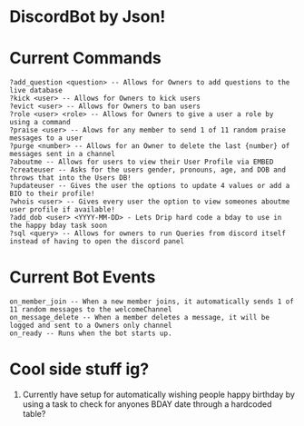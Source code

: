 # DiscordBot by Json!
# Current Commands
```
?add_question <question> -- Allows for Owners to add questions to the live database
?kick <user> -- Allows for Owners to kick users
?evict <user> -- Allows for Owners to ban users
?role <user> <role> -- Allows for Owners to give a user a role by using a command
?praise <user> -- Alows for any member to send 1 of 11 random praise messages to a user
?purge <number> -- Allows for an Owner to delete the last {number} of messages sent in a channel
?aboutme -- Allows for users to view their User Profile via EMBED
?createuser -- Asks for the users gender, pronouns, age, and DOB and throws that into the Users DB!
?updateuser -- Gives the user the options to update 4 values or add a BIO to their profile!
?whois <user> -- Gives every user the option to view someones aboutme user profile if available!
?add_dob <user> <YYYY-MM-DD> - Lets Drip hard code a bday to use in the happy bday task soon
?sql <query> -- Allows for owners to run Queries from discord itself instead of having to open the discord panel
```
# Current Bot Events
```
on_member_join -- When a new member joins, it automatically sends 1 of 11 random messages to the welcomeChannel
on_message_delete -- When a member deletes a message, it will be logged and sent to a Owners only channel
on_ready -- Runs when the bot starts up.
```
# Cool side stuff ig?

1. Currently have setup for automatically wishing people happy birthday by using a task to check for anyones BDAY date through a hardcoded table?
